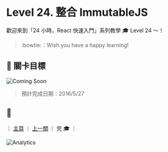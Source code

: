 # Level 24. 整合 ImmutableJS

歡迎來到「24 小時，React 快速入門」系列教學 :mortar_board: Level 24 ～！
> :bowtie:：Wish you have a happy learning!


## :checkered_flag: 關卡目標

![Coming Soon](http://www.pixelpalette.com.au/wp-content/uploads/2015/04/COMING-SOON.gif)

> 預計完成日期：2016/5/27


## :rocket:

｜ [主頁](../) ｜ [上一關](../level-23_redux-connect-view) ｜ 完 :mortar_board: ｜


![Analytics](https://ga-beacon.appspot.com/UA-77436651-1/level-24_immutablejs?pixel)
